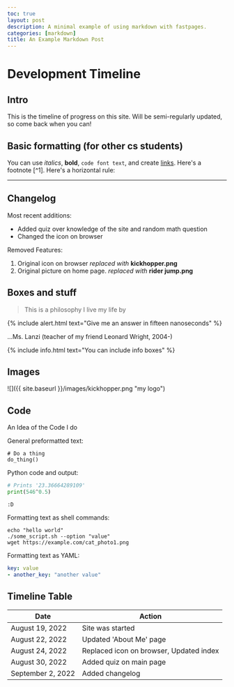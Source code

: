 ```yaml
---
toc: true
layout: post
description: A minimal example of using markdown with fastpages.
categories: [markdown]
title: An Example Markdown Post
---
```

# Development Timeline

## Intro

This is the timeline of progress on this site. Will be semi-regularly updated, so come back when you can!
## Basic formatting (for other cs students)

You can use *italics*, **bold**, `code font text`, and create [links](https://en.wikipedia.org/wiki/Alan_Turing). Here's a footnote [^1]. Here's a horizontal rule:

---

## Changelog

Most recent additions:

- Added quiz over knowledge of the site and random math question
- Changed the icon on browser

Removed Features:

1. Original icon on browser *replaced with* **kickhopper.png**
1. Original picture on home page. *replaced with* **rider jump.png**

## Boxes and stuff

> This is a philosophy I live my life by

{% include alert.html text="Give me an answer in fifteen nanoseconds" %}

...Ms. Lanzi (teacher of my friend Leonard Wright, 2004-)

{% include info.html text="You can include info boxes" %}

## Images

![]({{ site.baseurl }}/images/kickhopper.png "my logo")

## Code

An Idea of the Code I do 

General preformatted text:

    # Do a thing
    do_thing()

Python code and output:

```python
# Prints '23.36664289109'
print(546^0.5)
```

    :D

Formatting text as shell commands:

```shell
echo "hello world"
./some_script.sh --option "value"
wget https://example.com/cat_photo1.png
```

Formatting text as YAML:

```yaml
key: value
- another_key: "another value"
```


## Timeline Table

| Date | Action |
|-|-|
| August 19, 2022 | Site was started |
| August 22, 2022 | Updated 'About Me' page |
| August 24, 2022 | Replaced icon on browser, Updated index |
| August 30, 2022 | Added quiz on main page |
| September 2, 2022 | Added changelog |